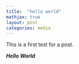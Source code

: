 ```yaml
---
title:  "hello world"
mathjax: true
layout: post
categories: media
---
```


This is a first test for a post.

***Hello World***